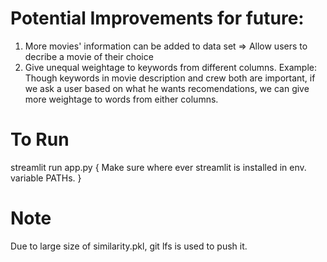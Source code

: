 # Potential Improvements for future:
1. More movies' information can be added to data set => Allow users to decribe a movie of their choice
2. Give unequal weightage to keywords from different columns. Example: Though keywords in movie description and crew both are important, if we ask a user based on what he wants recomendations, we can give more weightage to words from either columns.

# To Run
streamlit run app.py
{
    Make sure where ever streamlit is installed in env. variable PATHs.
}

# Note

Due to large size of similarity.pkl, git lfs is used to push it.